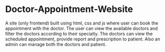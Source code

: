 # Doctor-Appointment-Website
A site (only frontend) built using html, css and js  where user can book the appointment with the doctor. The user can view the available doctors and filter the doctors according to their specialty. The doctors can view the scheduled appointment, provide report and prescription to patient. Also an admin can manage both the doctors and patient.
